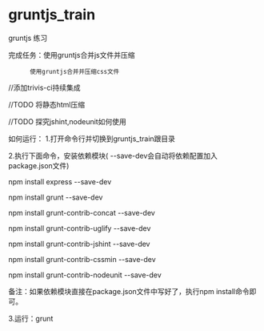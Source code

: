 gruntjs_train
=============

gruntjs 练习

完成任务：使用gruntjs合并js文件并压缩

          使用gruntjs合并并压缩css文件
          
//添加trivis-ci持续集成

//TODO 将静态html压缩

//TODO 探究jshint,nodeunit如何使用

如何运行：
1.打开命令行并切换到gruntjs_train跟目录

2.执行下面命令，安装依赖模块( --save-dev会自动将依赖配置加入package.json文件)

npm install express   --save-dev

npm install grunt   --save-dev

npm install grunt-contrib-concat   --save-dev

npm install grunt-contrib-uglify   --save-dev

npm install grunt-contrib-jshint   --save-dev

npm install grunt-contrib-cssmin   --save-dev

npm install grunt-contrib-nodeunit   --save-dev


备注：如果依赖模块直接在package.json文件中写好了，执行npm install命令即可。

3.运行：grunt
